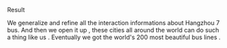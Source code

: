 Result


We generalize and refine all the interaction informations about Hangzhou 7 bus. And then we open it up , these cities all around the world can do such a thing like us . Eventually we got the world's 200 most beautiful bus lines .